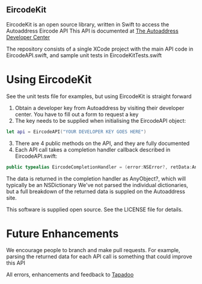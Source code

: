 EircodeKit
----------

EircodeKit is an open source library, written in Swift to access the Autoaddress Eircode API
This API is documented at [The Autoaddress Developer Center](https://www.autoaddress.ie/support/developer-centre/api)

The repository consists of a single XCode project with the main API code in EircodeAPI.swift, and sample unit tests in EircodeKitTests.swift

# Using EircodeKit
See the unit tests file for examples, but using EircodeKit is straight forward
1. Obtain a developer key from Autoaddress by visiting their developer center. You have to fill out a form to request a key
2. The key needs to be supplied when initialising the EircodeAPI object:
```swift
let api = EircodeAPI("YOUR DEVELOPER KEY GOES HERE")
```
3. There are 4 public methods on the API, and they are fully documented
4. Each API call takes a completion handler callback described in EircodeAPI.swift:
```swift
public typealias EircodeCompletionHandler = (error:NSError?, retData:AnyObject?) -> Void
```

The data is returned in the completion handler as AnyObject?, which will typically be an NSDictionary
We've not parsed the individual dictionaries, but a full breakdown of the returned data is suppled on the Autoaddress site.

This software is supplied open source. See the LICENSE file for details.

# Future Enhancements
We encourage people to branch and make pull requests. For example, parsing the returned data for each API call is something that could improve this API

All errors, enhancements and feedback to [Tapadoo](mailto:feedback@tapadoo.com)
